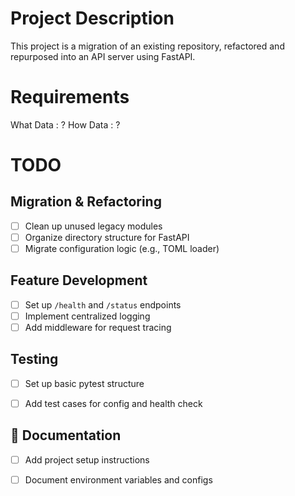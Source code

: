 # Project Description
This project is a migration of an existing repository, refactored and repurposed into an API server using FastAPI.

# Requirements
What Data : ?
How Data : ?


# TODO

## Migration & Refactoring
- [ ] Clean up unused legacy modules
- [ ] Organize directory structure for FastAPI
- [ ] Migrate configuration logic (e.g., TOML loader)

## Feature Development
- [ ] Set up `/health` and `/status` endpoints
- [ ] Implement centralized logging
- [ ] Add middleware for request tracing

## Testing
- [ ] Set up basic pytest structure
- [ ] Add test cases for config and health check


## 📝 Documentation
- [ ] Add project setup instructions
- [ ] Document environment variables and configs

